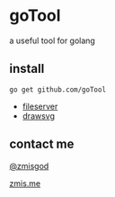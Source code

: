 # goTool

a useful tool for golang

## install

```
go get github.com/goTool
```

- [fileserver](https://github.com/zmisgod/goTool/blob/master/fileserver/README.md)
- [drawsvg](https://github.com/zmisgod/goTool/blob/master/drawsvg/README.md)

## contact me

[@zmisgod](https://weibo.com/zmisgod)

[zmis.me](https://zmis.me)

